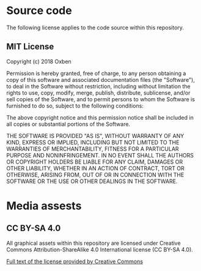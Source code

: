 # Source code

The following license applies to the code source within this repository.

## MIT License

Copyright (c) 2018 Oxben

Permission is hereby granted, free of charge, to any person obtaining a copy
of this software and associated documentation files (the "Software"), to deal
in the Software without restriction, including without limitation the rights
to use, copy, modify, merge, publish, distribute, sublicense, and/or sell
copies of the Software, and to permit persons to whom the Software is
furnished to do so, subject to the following conditions:

The above copyright notice and this permission notice shall be included in all
copies or substantial portions of the Software.

THE SOFTWARE IS PROVIDED "AS IS", WITHOUT WARRANTY OF ANY KIND, EXPRESS OR
IMPLIED, INCLUDING BUT NOT LIMITED TO THE WARRANTIES OF MERCHANTABILITY,
FITNESS FOR A PARTICULAR PURPOSE AND NONINFRINGEMENT. IN NO EVENT SHALL THE
AUTHORS OR COPYRIGHT HOLDERS BE LIABLE FOR ANY CLAIM, DAMAGES OR OTHER
LIABILITY, WHETHER IN AN ACTION OF CONTRACT, TORT OR OTHERWISE, ARISING FROM,
OUT OF OR IN CONNECTION WITH THE SOFTWARE OR THE USE OR OTHER DEALINGS IN THE
SOFTWARE.

# Media assests

## CC BY-SA 4.0

All graphical assets within this repository are licensed under Creative Commons Attribution-ShareAlike 4.0 International license (CC BY-SA 4.0).

[Full text of the license provided by Creative Commons](http://creativecommons.org/licenses/by-sa/4.0/legalcode)
